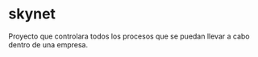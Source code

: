 # skynet
Proyecto que controlara todos los procesos que se puedan llevar a cabo dentro de una empresa.
